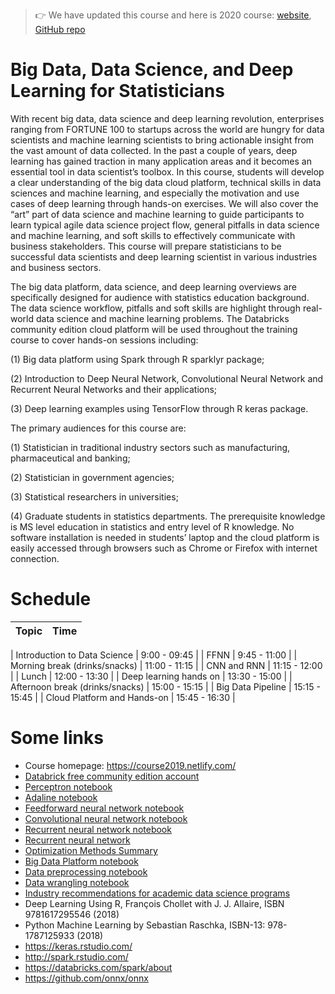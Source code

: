 > :point_right: We have updated this course and here is 2020 course: [website](https://course2020.scientistcafe.com/course-materials/), [GitHub repo](https://github.com/happyrabbit/course2020)

# Big Data, Data Science, and Deep Learning for Statisticians 

With recent big data, data science and deep learning revolution, enterprises ranging from FORTUNE 100 to startups across the world are hungry for data scientists and machine learning scientists to bring actionable insight from the vast amount of data collected. In the past a couple of years, deep learning has gained traction in many application areas and it becomes an essential tool in data scientist’s toolbox. In this course, students will develop a clear understanding of the big data cloud platform, technical skills in data sciences and machine learning, and especially the motivation and use cases of deep learning through hands-on exercises. We will also cover the “art” part of data science and machine learning to guide participants to learn typical agile data science project flow, general pitfalls in data science and machine learning, and soft skills to effectively communicate with business stakeholders. This course will prepare statisticians to be successful data scientists and deep learning scientist in various industries and business sectors.

The big data platform, data science, and deep learning overviews are specifically designed for audience with statistics education background. The data science workflow, pitfalls and soft skills are highlight through real-world data science and machine learning problems. The Databricks community edition cloud platform will be used throughout the training course to cover hands-on sessions including: 

(1) Big data platform using Spark through R sparklyr package;   

(2) Introduction to Deep Neural Network, Convolutional Neural Network and Recurrent Neural Networks and their applications;  

(3) Deep learning examples using TensorFlow through R keras package.   

The primary audiences for this course are: 

(1) Statistician in traditional industry sectors such as manufacturing, pharmaceutical and banking; 

(2) Statistician in government agencies; 

(3) Statistical researchers in universities;  

(4) Graduate students in statistics departments. The prerequisite knowledge is MS level education in statistics and entry level of R knowledge. No software installation is needed in students’ laptop and the cloud platform is easily accessed through browsers such as Chrome or Firefox with internet connection. 

# Schedule

| Topic | Time |
| :---: | :---: |

| Introduction to Data Science | 9:00 - 09:45 | 
| FFNN | 9:45 - 11:00 |
| Morning break (drinks/snacks) | 11:00 - 11:15 |
| CNN and RNN | 11:15 - 12:00 |
| Lunch | 12:00 - 13:30 |
| Deep learning hands on | 13:30 - 15:00 |
| Afternoon break (drinks/snacks) | 15:00 - 15:15 |
| Big Data Pipeline | 15:15 - 15:45 |
| Cloud Platform and Hands-on | 15:45 - 16:30 |

# Some links

- Course homepage: https://course2019.netlify.com/ 
- [Databrick free community edition account](https://accounts.cloud.databricks.com/registration.html#signup/community)
- [Perceptron notebook](https://databricks-prod-cloudfront.cloud.databricks.com/public/4027ec902e239c93eaaa8714f173bcfc/2961012104553482/2761297084239405/1806228006848429/latest.html)
- [Adaline notebook](https://databricks-prod-cloudfront.cloud.databricks.com/public/4027ec902e239c93eaaa8714f173bcfc/2961012104553482/2761297084239426/1806228006848429/latest.html)
- [Feedforward neural network notebook](https://databricks-prod-cloudfront.cloud.databricks.com/public/4027ec902e239c93eaaa8714f173bcfc/2961012104553482/4462572393058030/1806228006848429/latest.html)
- [Convolutional neural network notebook](https://databricks-prod-cloudfront.cloud.databricks.com/public/4027ec902e239c93eaaa8714f173bcfc/2961012104553482/4462572393058129/1806228006848429/latest.html)
- [Recurrent neural network notebook](https://databricks-prod-cloudfront.cloud.databricks.com/public/4027ec902e239c93eaaa8714f173bcfc/2961012104553482/4462572393058228/1806228006848429/latest.html)
- [Recurrent neural network](https://databricks-prod-cloudfront.cloud.databricks.com/public/4027ec902e239c93eaaa8714f173bcfc/2961012104553482/4462572393058228/1806228006848429/latest.html)
- [Optimization Methods Summary](http://ruder.io/optimizing-gradient-descent/)
- [Big Data Platform notebook](https://databricks-prod-cloudfront.cloud.databricks.com/public/4027ec902e239c93eaaa8714f173bcfc/2961012104553482/3725396058299890/1806228006848429/latest.html)
- [Data preprocessing notebook](https://databricks-prod-cloudfront.cloud.databricks.com/public/4027ec902e239c93eaaa8714f173bcfc/2961012104553482/3241206203474646/1806228006848429/latest.html)
- [Data wrangling notebook](https://databricks-prod-cloudfront.cloud.databricks.com/public/4027ec902e239c93eaaa8714f173bcfc/2961012104553482/3241206203474687/1806228006848429/latest.html)
- [Industry recommendations for academic data science programs](https://github.com/brohrer/academic_advisory)
- Deep Learning Using R, François Chollet with J. J. Allaire, ISBN 9781617295546 (2018)
- Python Machine Learning by Sebastian Raschka, ISBN-13: 978-1787125933 (2018)
- https://keras.rstudio.com/ 
- http://spark.rstudio.com/
- https://databricks.com/spark/about
- https://github.com/onnx/onnx 
